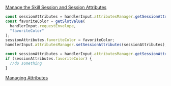 [Manage the Skill Session and Session Attributes](https://developer.amazon.com/en-US/docs/alexa/custom-skills/manage-skill-session-and-session-attributes.html)

```js
const sessionAttributes = handlerInput.attributesManager.getSessionAttributes();
const favoriteColor = getSlotValue(
  handlerInput.requestEnvelope,
  "favoriteColor"
);
sessionAttributes.favoriteColor = favoriteColor;
handlerInput.attributesManager.setSessionAttributes(sessionAttributes);

const sessionAttributes = handlerInput.attributesManager.getSessionAttributes();
if (sessionAttributes.favoriteColor) {
  //do something
}
```

[Managing Attributes](https://developer.amazon.com/en-US/docs/alexa/alexa-skills-kit-sdk-for-nodejs/manage-attributes.html)
